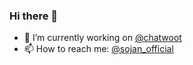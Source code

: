 ### Hi there 👋

- 🔭 I’m currently working on [@chatwoot](https://github.com/chatwoot/chatwoot)
- 📫 How to reach me: [@sojan_official](https://twitter.com/sojan_official)


